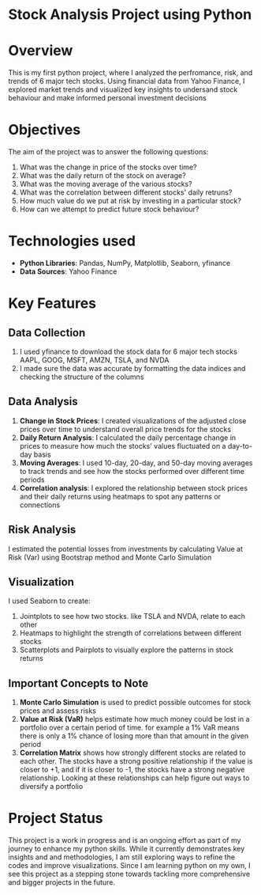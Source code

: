 # Stock Analysis Project using Python
# Overview
This is my first python project, where I analyzed the perfromance, risk, and trends of 6 major tech stocks. Using financial data from Yahoo Finance, I explored market trends and visualized key insights to undersand stock behaviour and make informed personal investment decisions
# Objectives
The aim of the project was to answer the following questions:
1) What was the change in price of the stocks over time?
2) What was the daily return of the stock on average?
3) What was the moving average of the various stocks?
4) What was the correlation between different stocks' daily retruns?
5) How much value do we put at risk by investing in a particular stock?
6) How can we attempt to predict future stock behaviour?

# Technologies used
 - **Python Libraries**: Pandas, NumPy, Matplotlib, Seaborn, yfinance
 - **Data Sources**: Yahoo Finance

# Key Features
## Data Collection
1) I used yfinance to download the stock data for 6 major tech stocks AAPL, GOOG, MSFT, AMZN, TSLA, and NVDA
2) I made sure the data was accurate by formatting the data indices and checking the structure of the columns

## Data Analysis
1) **Change in Stock Prices**: I created visualizations of the adjusted close prices over time to understand overall price trends for the stocks
2) **Daily Return Analysis**: I calculated the daily percentage change in prices to measure how much the stocks' values fluctuated on a day-to-day basis
3) **Moving Averages**: I used 10-day, 20-day, and 50-day moving averages to track trends and see how the stocks performed over different time periods
4) **Correlation analysis**: I explored the relationship between stock prices and their daily returns using heatmaps to spot any patterns or connections

## Risk Analysis
I estimated the potential losses from investments by calculating Value at Risk (Var) using Bootstrap method and Monte Carlo Simulation

## Visualization
I used Seaborn to create:
  1) Jointplots to see how two stocks. like TSLA and NVDA, relate to each other
  2) Heatmaps to highlight the strength of correlations between different stocks
  3) Scatterplots and Pairplots to visually explore the patterns in stock returns

## Important Concepts to Note
1) **Monte Carlo Simulation** is used to predict possible outcomes for stock prices and assess risks
2) **Value at Risk (VaR)** helps estimate how much money could be lost in a portfolio over a certain period of time. for example a 1% VaR means there is only a 1% chance of losing more than that amount in the given period
3) **Correlation Matrix** shows how strongly different stocks are related to each other. The stocks have a strong positive relationship if the value is closer to +1, and if it is closer to -1, the stocks have a strong negative relationship. Looking at these relationships can help figure out ways to diversify a portfolio 

# Project Status
This project is a work in progress and is an ongoing effort as part of my journey to enhance my python skills. While it currently demonstrates key insights and and methodologies, I am still exploring ways to refine the codes and improve visualizations. Since I am learning python on my own, I see this project as a stepping stone towards tackling more comprehensive and bigger projects in the future.
